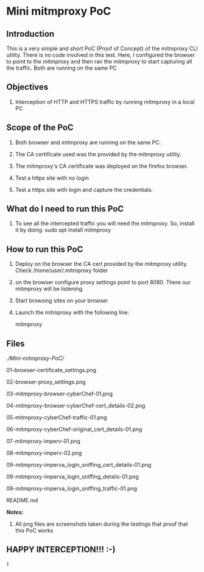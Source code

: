 # Mini mitmproxy PoC


## Introduction

This is a very simple and short PoC (Proof of Concept) of the mitmproxy CLI utility. There is no code involved in this test.
Here, I configured the browser to point to the mitmproxy and then ran the mitmproxy to start capturing all the traffic.
Both are running on the same PC

## Objectives

1. Interception of HTTP and HTTPS traffic by running mitmproxy in a local PC


## Scope of the PoC

1. Both browser and mitmproxy are running on the same PC.

2. The CA certificate used was the provided by the mitmproxy utility. 

3. The mitmproxy's CA certificate was deployed on the firefox browser.

4. Test a https site with no login

5. Test a https site with login and capture the credentials.


## What do I need to run this PoC

1. To see all the intercepted traffic you will need the mitmproxy. So, install it by doing:
	sudo apt install mitmproxy


## How to run this PoC

1. Deploy on the browser the CA cert provided by the mitmproxy utility. Check /home/user/.mitmproxy folder

2. on the browser configure proxy settings point to port 8080. There our mitmproxy will be listening.

3. Start browsing sites on your browser
 
4. Launch the mitmproxy with the following line:

	mitmproxy


## Files

*./Mini-mitmproxy-PoC/*

01-browser-certificate_settings.png

02-browser-proxy_settings.png

03-mitmproxy-browser-cyberChef-01.png

04-mitmproxy-browser-cyberChef-cert_details-02.png

05-mitmproxy-cyberChef-traffic-01.png

06-mitmproxy-cyberChef-original_cert_details-01.png

07-mitmproxy-imperv-01.png

08-mitmproxy-imperv-02.png

09-mitmproxy-imperva_login_sniffing_cert_details-01.png

09-mitmproxy-imperva_login_sniffing_details-01.png

09-mitmproxy-imperva_login_sniffing_traffic-01.png

README.md

***Notes:***
1. All png files are screenshots taken during the testings that 
proof that this PoC works 

	
## HAPPY INTERCEPTION!!!	:-)
	
	

	i
	
	
	
	
	
	

